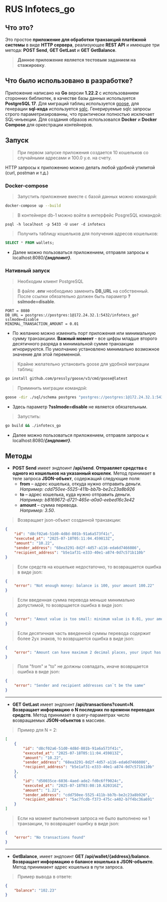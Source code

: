# RUS Infotecs_go

## Что это?

 Это простое **приложение для обработки транзакций платёжной системы**
в виде **HTTP сервера**, реализующее **REST API** и имеющее три метода:
**POST Send**, **GET GetLast** и **GET GetBalance**.    

>**Данное приложение является тестовым заданием на стажировку**.
## Что было использовано в разработке?

Приложение написано на **Go** версии **1.22.2** с использованием сторонних библиотек, в качестве базы данных используется **PostgreSQL 17**.
 Для миграций таблиц используется [goose](https://github.com/pressly/goose),
  для генерации **sql-кода** используется [sqlc](https://github.com/sqlc-dev/sqlc?tab=readme-ov-file). Генерируемые sqlc запросы строго параметризированны, что практически полностью исключает SQL-инъекции.
 Для создания образов использовался **Docker**  и **Docker Compose** для оркестрации контейнеров.

## Запуск
>При первом запуске приложения создается 10 кошельков со случайными адресами и 100.0 у.е. на счету.

HTTP запросы к приложению можно делать любой удобной утилитой (curl, postman и т.д.)

### Docker-compose
> Запустить приложение вместе с базой данных можно командой:
```bash
docker-compose up --build
 ```
 > В контейнере db-1 можно войти в интерфейс PosgreSQL командой:
```
psql -h localhost -p 5433 -U user -d infotecs
```
> Получить таблицу кошельков для получения адресов кошельков:
```sql
SELECT * FROM wallets;
```
* Далее можно пользоваться приложением, отправля запросы к localhost:8080/***{эндпоинт}***.
### Нативный запуск
> Необходим клиент PostgreSQL

> В файле **.env** необходимо заменить **DB_URL** на собственный. После ссылки обязательно должен быть параметр **?sslmode=disable**.
```
PORT = 8080
DB_URL = postgres://postgres:1@172.24.32.1:5432/infotecs_go?sslmode=disable
MINIMAL_TRANSACTION_AMOUNT = 0.01
```
* По желанию можно изменить порт приложения или минимальную сумму транзакциии. **Важный момент** - все цифры младше второго десятичного разряда в минимальной сумме транзакции игнорируются. По умолчанию установлено минимально возможное значение для этой переменной. 

> Крайне желательно установить goose для удобной миграции таблиц:
```sh
go install github.com/pressly/goose/v3/cmd/goose@latest
```

> Приминить миграции командой:
```sh
goose -dir ./sql/schema postgres "postgres://postgres:1@172.24.32.1:5432/infotecs_go" up
```
* Здесь параметр **?sslmode=disable** не является обязательным.

> Запустить:
```sh
go build && ./infotecs_go
```
* Далее можно пользоваться приложением, отправля запросы к localhost:8080/***{эндпоинт}***.
 ## Методы

* **POST Send** имеет эндпоинт **/api/send**. **Отправляет средства с одного из кошельков на указанный 
кошелек**. Метод принимает в теле запроса **JSON-объект**, содержащий следующие поля:
    * **from** – адрес кошелька, откуда нужно отправить деньги.  
    *Например: cdd750ee-5525-411b-bb7b-be2c23a8b926*
    * **to** – адрес кошелька, куда нужно отправить деньги.  
    *Например: b8169672-d721-465e-a0a0-eebed16c3e42*
    * **amount** – сумма перевода.  
    *Например: 3.50*.

> Возвращает json-объект созданной транзакции:
```json
{
    "id": "d8cf02a6-51d0-4d8d-801b-91a6a573f41c",
    "executed_at": "2025-07-18T05:11:04.459813Z",
    "amount": "10.22",
    "sender_address": "68ea3291-8d2f-4d57-a116-eda6d7466086",
    "recipient_address": "b5e1af31-e333-40e1-a874-0d7c571b110b"
}
```
> Если средств на кошельке недостаточно, то возвращается ошибка в виде json:
```json
{
    "error": "Not enough money: balance is 100, your amount 100.22"
}
```
> Если введенная сумма перевода меньше минимально допустимой, то возврщается ошибка в виде json:
```json
{
    "error": "Amout value is too small: minimum value is 0.01, your amount is 0"
}
```
> Если десятичная часть введенной суммы перевода содержит более 2ух знаков, то возврщается ошибка в виде json:
```json
{
    "error": "Amount can have maximum 2 decimal places, your input has 3 in .234"
}
```
> Поля "from" и "to" не должны совпадать, иначе возврщается ошибка в виде json:
```json
{
    "error": "Sender and recipient addresses can`t be the same"
}
```
***

* **GET GetLast** имеет эндпоинт **/api/transactions?count=N**. **Возвращает информацию о N последних по времени переводах средств**. Метод принимает в query-параметрах число возвращаемых **JSON-объектов** в массиве.
> Пример для N = 2:
```json
[
    {
        "id": "d8cf02a6-51d0-4d8d-801b-91a6a573f41c",
        "executed_at": "2025-07-18T05:11:04.459813Z",
        "amount": "10.22",
        "sender_address": "68ea3291-8d2f-4d57-a116-eda6d7466086",
        "recipient_address": "b5e1af31-e333-40e1-a874-0d7c571b110b"
    },
    {
        "id": "d50035ce-6036-4aed-ade2-fd0c6ff9024c",
        "executed_at": "2025-07-18T03:08:10.620316Z",
        "amount": "1.22",
        "sender_address": "cdd750ee-5525-411b-bb7b-be2c23a8b926",
        "recipient_address": "5ac7fcdb-f373-475c-a402-b7f4bc36a691"
    }
]
```
> Если на момент выполнения запроса не было выполнено ни 1 транзакции, то возвращает ошибку в виде json:
```json
{
    "error": "No transactions found"
}
```

***

* **GetBalance**, имеет эндпоинт **GET /api/wallet/{address}/balance**. **Возвращает информацию о балансе кошелька в JSON-объекте**. Метод принимаент адрес кошелька в пути запроса.


> Пример вывода в ответе:
```json
{
    "balance": "102.23"
}
```